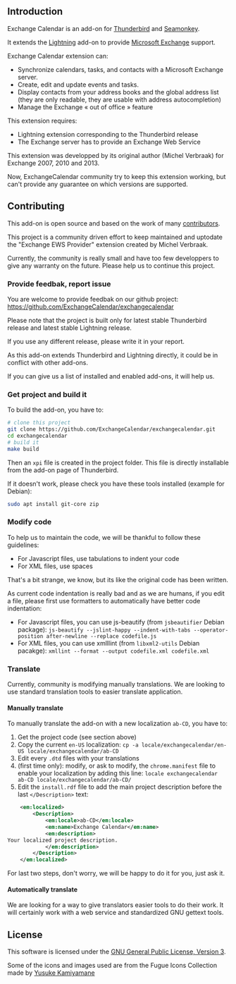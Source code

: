## Introduction

Exchange Calendar is an add-on for [Thunderbird](https://mozilla.org/thunderbird)
and [Seamonkey](https://www.seamonkey-project.org/).

It extends the [Lightning](https://mozilla.org/calendar) add-on to provide
[Microsoft Exchange](http://microsoft.com/exchange) support.

Exchange Calendar extension can:
  * Synchronize calendars, tasks, and contacts with a Microsoft Exchange server.
  * Create, edit and update events and tasks.
  * Display contacts from your address books and the global address list
    (they are only readable, they are usable with address autocompletion)
  * Manage the Exchange « out of office » feature

This extension requires:
  * Lightning extension corresponding to the Thunderbird release
  * The Exchange server has to provide an Exchange Web Service

This extension was developped by its original author (Michel Verbraak) for
Exchange 2007, 2010 and 2013.

Now, ExchangeCalendar community try to keep this extension working, but can't
provide any guarantee on which versions are supported.

## Contributing

This add-on is open source and based on the work of many
[contributors](https://github.com/ExchangeCalendar/exchangecalendar/graphs/contributors).

This project is a community driven effort to keep maintained and uptodate
the "Exchange EWS Provider" extension created by Michel Verbraak.

Currently, the community is really small and have too few developpers to
give any warranty on the future. Please help us to continue this project.

### Provide feedbak, report issue

You are welcome to provide feedbak on our github project:
https://github.com/ExchangeCalendar/exchangecalendar

Please note that the project is built only for latest stable Thunderbird release
and latest stable Lightning release.

If you use any different release, please write it in your report.

As this add-on extends Thunderbird and Lightning directly, it could be in
conflict with other add-ons.

If you can give us a list of installed and enabled add-ons, it will help us.

### Get project and build it

To build the add-on, you have to:
```bash
# clone this project
git clone https://github.com/ExchangeCalendar/exchangecalendar.git
cd exchangecalendar
# build it
make build
```
Then an `xpi` file is created in the project folder.
This file is directly installable from the add-on page of Thunderbird.

If it doesn't work, please check you have these tools installed (example for
Debian):
```bash
sudo apt install git-core zip
```

### Modify code

To help us to maintain the code, we will be thankful to follow these guidelines:

* For Javascript files, use tabulations to indent your code
* For XML files, use spaces

That's a bit strange, we know, but its like the original code has been written.

As current code indentation is really bad and as we are humans, if you edit a
file, please first use formatters to automatically have better code indentation:

* For Javascript files, you can use js-beautify (from `jsbeautifier` Debian package):
`js-beautify --jslint-happy --indent-with-tabs --operator-position after-newline --replace codefile.js`
* For XML files, you can use xmlllint (from `libxml2-utils` Debian pacakge):
`xmllint --format --output codefile.xml codefile.xml`

### Translate

Currently, community is modifying manually translations.
We are looking to use standard translation tools to easier translate application.

#### Manually translate

To manually translate the add-on with a new localization `ab-CD`, you have to:

1. Get the project code (see section above)
2. Copy the current `en-US` localization:
`cp -a locale/exchangecalendar/en-US locale/exchangecalendar/ab-CD`
3. Edit every `.dtd` files with your translations
4. (first time only): modify, or ask to modify, the `chrome.manifest` file to
enable your localization by adding this line:
`locale exchangecalendar ab-CD locale/exchangecalendar/ab-CD/`
5. Edit the `install.rdf` file to add the main project description before the
last `</Description>` text:
```rdf
    <em:localized>
        <Description>
            <em:locale>ab-CD</em:locale>
            <em:name>Exchange Calendar</em:name>
            <em:description>
Your localized project description.
            </em:description>
        </Description>
    </em:localized>
```

For last two steps, don't worry, we will be happy to do it for you, just ask it.

#### Automatically translate

We are looking for a way to give translators easier tools to do their work.
It will certainly work with a web service and standardized GNU gettext tools.

## License

This software is licensed under the
[GNU General Public License, Version 3](http://www.gnu.org/licenses/gpl.html).

Some of the icons and images used are from the Fugue Icons Collection made
by [Yusuke Kamiyamane](http://p.yusukekamiyamane.com/)
